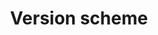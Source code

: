 ---
lang: en
layout: doc
permalink: /doc/version-scheme/
redirect_from:
- /en/doc/version-scheme/
- /doc/VersionScheme/
- /wiki/VersionScheme/
redirect_to: https://doc.qubes-os.org/en/latest/developer/releases/version-scheme.html
ref: 151
title: Version scheme
---